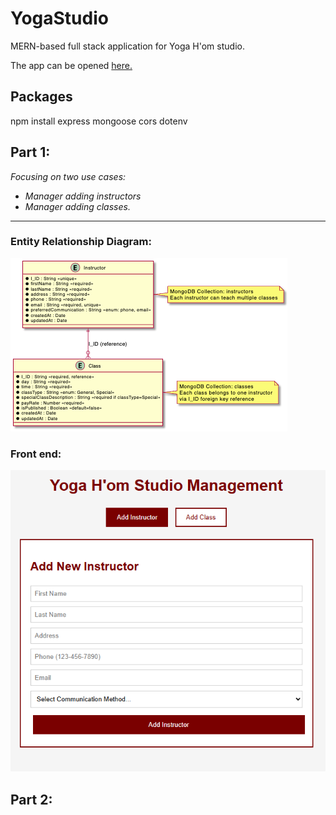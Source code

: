 # YogaStudio
MERN-based full stack application for Yoga H'om studio.

The app can be opened <a href="https://yogastudio-6552649465ad.herokuapp.com/">here.</a> 

## Packages 
npm install express mongoose cors dotenv


## Part 1:
*Focusing on two use cases:*
- *Manager adding instructors*
- *Manager adding classes.*
---
### Entity Relationship Diagram:
<img src="design/partOne_mongo.png">



### Front end:

<img src="design/frontend.png">


## Part 2:



